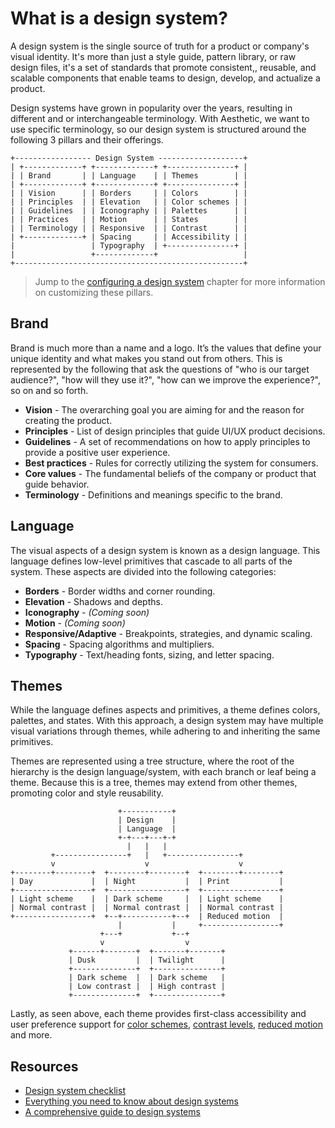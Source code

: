 # What is a design system?

A design system is the single source of truth for a product or company's visual identity. It's more
than just a style guide, pattern library, or raw design files, it's a set of standards that promote
consistent,, reusable, and scalable components that enable teams to design, develop, and actualize a
product.

Design systems have grown in popularity over the years, resulting in different and or
interchangeable terminology. With Aesthetic, we want to use specific terminology, so our design
system is structured around the following 3 pillars and their offerings.

```
+----------------- Design System -------------------+
| +-------------+ +-------------+ +---------------+ |
| | Brand       | | Language    | | Themes        | |
| +-------------+ +-------------+ +---------------+ |
| | Vision      | | Borders     | | Colors        | |
| | Principles  | | Elevation   | | Color schemes | |
| | Guidelines  | | Iconography | | Palettes      | |
| | Practices   | | Motion      | | States        | |
| | Terminology | | Responsive  | | Contrast      | |
| +-------------+ | Spacing     | | Accessibility | |
|                 | Typography  | +---------------+ |
|                 +-------------+                   |
+---------------------------------------------------+
```

> Jump to the [configuring a design system](./config/README.md) chapter for more information on
> customizing these pillars.

## Brand

Brand is much more than a name and a logo. It’s the values that define your unique identity and what
makes you stand out from others. This is represented by the following that ask the questions of "who
is our target audience?", "how will they use it?", "how can we improve the experience?", so on and
so forth.

- **Vision** - The overarching goal you are aiming for and the reason for creating the product.
- **Principles** - List of design principles that guide UI/UX product decisions.
- **Guidelines** - A set of recommendations on how to apply principles to provide a positive user
  experience.
- **Best practices** - Rules for correctly utilizing the system for consumers.
- **Core values** - The fundamental beliefs of the company or product that guide behavior.
- **Terminology** - Definitions and meanings specific to the brand.

## Language

The visual aspects of a design system is known as a design language. This language defines low-level
primitives that cascade to all parts of the system. These aspects are divided into the following
categories:

- **Borders** - Border widths and corner rounding.
- **Elevation** - Shadows and depths.
- **Iconography** - _(Coming soon)_
- **Motion** - _(Coming soon)_
- **Responsive/Adaptive** - Breakpoints, strategies, and dynamic scaling.
- **Spacing** - Spacing algorithms and multipliers.
- **Typography** - Text/heading fonts, sizing, and letter spacing.

## Themes

While the language defines aspects and primitives, a theme defines colors, palettes, and states.
With this approach, a design system may have multiple visual variations through themes, while
adhering to and inheriting the same primitives.

Themes are represented using a tree structure, where the root of the hierarchy is the design
language/system, with each branch or leaf being a theme. Because this is a tree, themes may extend
from other themes, promoting color and style reusability.

```
                        +-----------+
                        | Design    |
                        | Language  |
                        +-+---+---+-+
                          |   |   |
         +----------------+   |   +----------------+
         v                    v                    v
+--------+--------+  +--------+--------+  +--------+--------+
| Day             |  | Night           |  | Print           |
+-----------------+  +-----------------+  +-----------------+
| Light scheme    |  | Dark scheme     |  | Light scheme    |
| Normal contrast |  | Normal contrast |  | Normal contrast |
+-----------------+  +--+-----------+--+  | Reduced motion  |
                        |           |     +-----------------+
                    +---+           +--+
                    v                  v
             +------+-------+  +-------+-------+
             | Dusk         |  | Twilight      |
             +--------------+  +---------------+
             | Dark scheme  |  | Dark scheme   |
             | Low contrast |  | High contrast |
             +--------------+  +---------------+
```

Lastly, as seen above, each theme provides first-class accessibility and user preference support for
[color schemes](https://developer.mozilla.org/en-US/docs/Web/CSS/@media/prefers-color-scheme),
[contrast levels](https://developer.mozilla.org/en-US/docs/Web/CSS/@media/prefers-contrast),
[reduced motion](https://developer.mozilla.org/en-US/docs/Web/CSS/@media/prefers-reduced-motion) and
more.

## Resources

- [Design system checklist](https://designsystemchecklist.com/)
- [Everything you need to know about design systems](https://uxdesign.cc/everything-you-need-to-know-about-design-systems-54b109851969)
- [A comprehensive guide to design systems](https://www.invisionapp.com/inside-design/guide-to-design-systems/)
